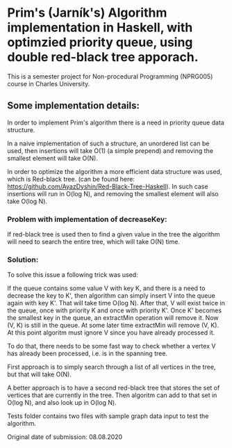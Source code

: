 # Prim's (Jarník's) Algorithm implementation in Haskell, with optimzied priority queue, using double red-black tree apporach.

This is a semester project for Non-procedural Programming (NPRG005) course in Charles University.

## Some implementation details:

In order to implement Prim's algorithm there is a need in priority queue data structure.

In a naive implementation of such a structure, an unordered list can be used, then insertions will take O(1) (a simple prepend) and removing the smallest element will take O(N).

In order to optimize the algorithm a more efficient data structure was used, which is Red-black tree. (can be found here: https://github.com/AyazDyshin/Red-Black-Tree-Haskell). In such case insertions will run in O(log N), and removing the smallest element will also take O(log N).

### Problem with implementation of decreaseKey:

If red-black tree is used then to find a given value in the tree the algorithm will need to search the entire tree, which will take O(N) time.

### Solution:

To solve this issue a following trick was used:

If the queue contains some value V with key K, and there is a need to decrease the key to K', then algorithm can simply insert V into the queue again with key K'.  That will take time O(log N).  After that, V will exist twice in the queue, once with priority K and once with priority K'. Once K' becomes the smallest key in the queue, an extractMin operation will remove it.  Now (V, K) is still in the queue.  At some later time extractMin will remove (V, K).  At this point algoritm must ignore V since you have already processed it.

To do that, there needs to be some fast way to check whether a vertex V has already been processed, i.e. is in the spanning tree.

First approach is to simply search through a list of all vertices in the tree, but that will take O(N).

A better approach is to have a second red-black tree that stores the set of vertices that are currently in the tree.  Then algoritm can add to that set in O(log N), and also look up in O(log N).

Tests folder contains two files with sample graph data input to test the algorithm.

Original date of submission:
08.08.2020
